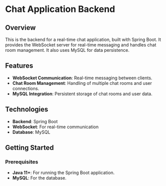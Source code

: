 # Chat Application Backend

## Overview

This is the backend for a real-time chat application, built with Spring Boot. It provides the WebSocket server for real-time messaging and handles chat room management. It also uses MySQL for data persistence.

## Features

- **WebSocket Communication**: Real-time messaging between clients.
- **Chat Room Management**: Handling of multiple chat rooms and user connections.
- **MySQL Integration**: Persistent storage of chat rooms and user data.

## Technologies

- **Backend**: Spring Boot
- **WebSocket**: For real-time communication
- **Database**: MySQL

## Getting Started

### Prerequisites

- **Java 11+**: For running the Spring Boot application.
- **MySQL**: For the database.


